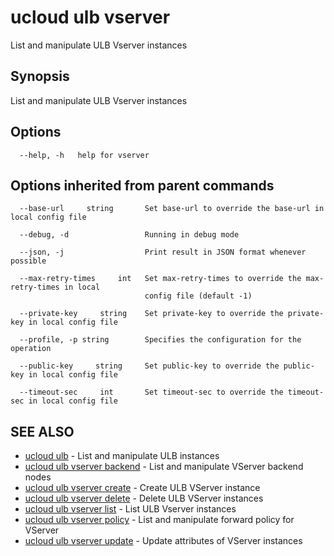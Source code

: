 # ucloud ulb vserver

List and manipulate ULB Vserver instances

## Synopsis

List and manipulate ULB Vserver instances

## Options

```
  --help, -h   help for vserver 

```

## Options inherited from parent commands

```
  --base-url     string       Set base-url to override the base-url in local config file 

  --debug, -d                 Running in debug mode 

  --json, -j                  Print result in JSON format whenever possible 

  --max-retry-times     int   Set max-retry-times to override the max-retry-times in local
                              config file (default -1) 

  --private-key     string    Set private-key to override the private-key in local config file 

  --profile, -p string        Specifies the configuration for the operation 

  --public-key     string     Set public-key to override the public-key in local config file 

  --timeout-sec     int       Set timeout-sec to override the timeout-sec in local config file 

```

## SEE ALSO

* [ucloud ulb](cli/cmd/ucloud/ulb)	 - List and manipulate ULB instances
* [ucloud ulb vserver backend](cli/cmd/ucloud/ulb/vserver/backend)	 - List and manipulate VServer backend nodes
* [ucloud ulb vserver create](cli/cmd/ucloud/ulb/vserver/create)	 - Create ULB VServer instance
* [ucloud ulb vserver delete](cli/cmd/ucloud/ulb/vserver/delete)	 - Delete ULB VServer instances
* [ucloud ulb vserver list](cli/cmd/ucloud/ulb/vserver/list)	 - List ULB Vserver instances
* [ucloud ulb vserver policy](cli/cmd/ucloud/ulb/vserver/policy)	 - List and manipulate forward policy for VServer
* [ucloud ulb vserver update](cli/cmd/ucloud/ulb/vserver/update)	 - Update attributes of VServer instances

